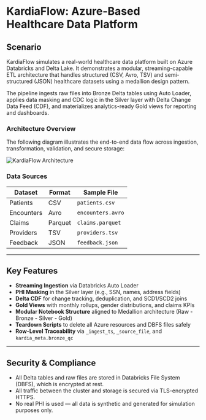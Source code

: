 # KardiaFlow: Azure-Based Healthcare Data Platform

## Scenario

KardiaFlow simulates a real-world healthcare data platform built on Azure Databricks and Delta Lake. It demonstrates a modular, streaming-capable ETL architecture that handles structured (CSV, Avro, TSV) and semi-structured (JSON) healthcare datasets using a medallion design pattern.

The pipeline ingests raw files into Bronze Delta tables using Auto Loader, applies data masking and CDC logic in the Silver layer with Delta Change Data Feed (CDF), and materializes analytics-ready Gold views for reporting and dashboards.

### Architecture Overview

The following diagram illustrates the end-to-end data flow across ingestion, transformation, validation, and secure storage:

![KardiaFlow Architecture](https://github.com/okv627/KardiaFlow/raw/master/docs/assets/kardiaflow_lineage.png)

### Data Sources

| Dataset            | Format  | Sample File        |
|--------------------|---------|--------------------|
| Patients           | CSV     | `patients.csv`     |
| Encounters         | Avro    | `encounters.avro`  |
| Claims             | Parquet | `claims.parquet`   |
| Providers          | TSV     | `providers.tsv`    |
| Feedback           | JSON    | `feedback.json`    |

---

## Key Features

- **Streaming Ingestion** via Databricks Auto Loader
- **PHI Masking** in the Silver layer (e.g., SSN, names, address fields)
- **Delta CDF** for change tracking, deduplication, and SCD1/SCD2 joins
- **Gold Views** with monthly rollups, gender distributions, and claims KPIs
- **Modular Notebook Structure** aligned to Medallion architecture (Raw - Bronze - Silver - Gold)
- **Teardown Scripts** to delete all Azure resources and DBFS files safely
- **Row-Level Traceability** via `_ingest_ts`, `_source_file`, and `kardia_meta.bronze_qc`

---

## Security & Compliance
- All Delta tables and raw files are stored in Databricks File System (DBFS), which is encrypted at rest.
- All traffic between the cluster and storage is secured via TLS-encrypted HTTPS.
- No real PHI is used — all data is synthetic and generated for simulation purposes only.

